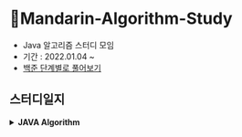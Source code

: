 # 🍊Mandarin-Algorithm-Study

- Java 알고리즘 스터디 모임
- 기간 : 2022.01.04 ~
- [백준 단계별로 풀어보기](https://www.acmicpc.net/step)

## 스터디일지

<details markdown="1">
<summary><strong>JAVA Algorithm</strong></summary>

<br/>

|                               주차                             |            날짜              |           내용           |   회고록       |
| :-------------------------------------------------------------------:   | :-----------------------------: |:-----------------------------: |:-----------------------------:
|   [1주차](https://github.com/Mandarin-Eaters/Mandarin-Algorithm-Study/tree/main/week1) |      2022.01.10        |  백준 15552번 빠른 A+B   | week 1|
|              [2주차]()                                                    |            2022.01.17                |                      | week 2|

</details>
